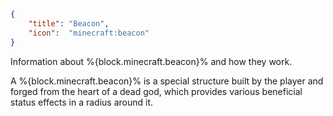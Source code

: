 ```json
{
    "title": "Beacon",
    "icon":  "minecraft:beacon"
}
```

Information about %{block.minecraft.beacon}% and how they work.


A %{block.minecraft.beacon}% is a special structure built by the player and forged from the heart of a dead god,
which provides various beneficial status effects in a radius around it.
